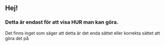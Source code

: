 ## Hej!

### Detta är endast för att visa HUR man kan göra.
Det finns inget som säger att detta är det enda sättet eller korrekta sättet att göra det på
